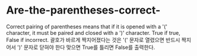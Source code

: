 # Are-the-parentheses-correct-
Correct pairing of parentheses means that if it is opened with a '(' character, it must be paired and closed with a ')' character. True if true, False if incorrect. 괄호가 바르게 짝지어졌다는 것은 '(' 문자로 열렸으면 반드시 짝지어서 ')' 문자로 닫혀야 한다 맞으면 True를 틀리면 False를 출력한다.
